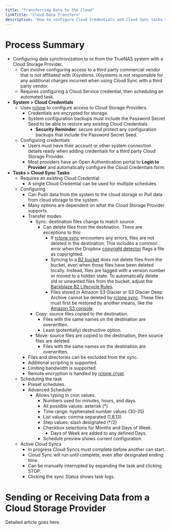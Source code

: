 ```yaml
---
title: "Transferring Data to the Cloud"
linkTitle: "Cloud Data Transfers"
description: "How to configure Cloud Credentials and Cloud Sync tasks to send or receive data from the Cloud"
---
```


# Process Summary

* Configuring data synchronization to or from the TrueNAS system with a Cloud Storage Provider.
  * Can involve configuring access to a third party commercial vendor that is not affiliated with iXsystems. iXsystems is not responsible for any additional charges incurred when using Cloud Sync with a third party vendor.
  * Requires configuring a Cloud Service credential, then scheduling an automated task.
* **System > Cloud Credentials**
  * Uses [rclone](https://rclone.org/) to configure access to Cloud Storage Providers.
    * Credentials are encrypted for storage.
    * System configuration backups must include the Password Secret Seed to be able to restore any existing Cloud Credentials.
      * **Security Reminder**: secure and protect any configuration backups that include the Password Secret Seed.
  * Configuring credentials
    * Users must have their account or other system connection details ready when adding credentials for a third party Cloud Storage Provider.
    * Most providers have an Open Authentication portal to **Login to Provider** and automatically configure the Cloud Credentials form.
* **Tasks > Cloud Sync Tasks**
  * Requires an existing Cloud Credential
    * A single Cloud Credential can be used for multiple schedules.
  * Configuring
    * Can Push data from the system to the cloud storage or Pull data from cloud storage to the system.
    * Many options are dependent on what the Cloud Storage Provider supports.
    * Transfer modes
      * Sync: destination files change to match source.
        * Can delete files from the destination. There are exceptions to this:
          * If [rclone sync](https://rclone.org/commands/rclone_sync/) encounters any errors, files are not deleted in the destination. This includes a common error when the Dropbox [copyright detector](https://techcrunch.com/2014/03/30/how-dropbox-knows-when-youre-sharing-copyrighted-stuff-without-actually-looking-at-your-stuff/) flags a file as copyrighted.
          * Syncing to a [B2 bucket](https://www.backblaze.com/b2/cloud-storage.html) does not delete files from the bucket, even when those files have been deleted locally. Instead, files are tagged with a version number or moved to a hidden state. To automatically delete old or unwanted files from the bucket, adjust the [Backblaze B2 Lifecycle Rules](https://www.backblaze.com/blog/backblaze-b2-lifecycle-rules/).
          * Files stored in Amazon S3 Glacier or S3 Glacier Deep Archive cannot be deleted by [rclone sync](https://rclone.org/commands/rclone_sync/). These files must first be restored by another means, like the [Amazon S3 console](https://docs.aws.amazon.com/AmazonS3/latest/user-guide/restore-archived-objects.html).
      * Copy: source files copied to the destination.
        * Files with the same names on the destination are overwritten.
        * Least (potentially) destructive option.
      * Move: source files are copied to the destination, then source files are deleted.
        * Files with the same names on the destination are overwritten.
    * Files and directories can be excluded from the sync.
    * Additional scripting is supported.
    * Limiting bandwidth is supported.
    * Remote encryption is handled by [rclone crypt](https://rclone.org/crypt/).
  * Scheduling the task
    * Preset schedules.
    * Advanced Scheduler
      * Allows typing in cron values.
        * Numbers used for minutes, hours, and days.
        * All possible values: asterisk (*)
        * Time range: hyphenated number values (30-35)
        * List values: comma separated (1,8,13)
        * Step values: slash designated (*/2)
        * Checkbox selections for Months and Days of Week.
          * Days of Week are added to any defined Days.
        * Schedule preview shows current configuration.
  * Active Cloud Syncs
    * In progress Cloud Syncs must complete before another can start.
    * Cloud Sync will run until complete, even after designated ending time.
    * Can be manually interrupted by expanding the task and clicking STOP.
    * Clicking the sync Status shows task logs.

# Sending or Receiving Data from a Cloud Storage Provider

Detailed article goes here.
